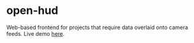 # open-hud
Web-based frontend for projects that require data overlaid onto camera feeds. Live demo [here](https://hud.glitch.me).
